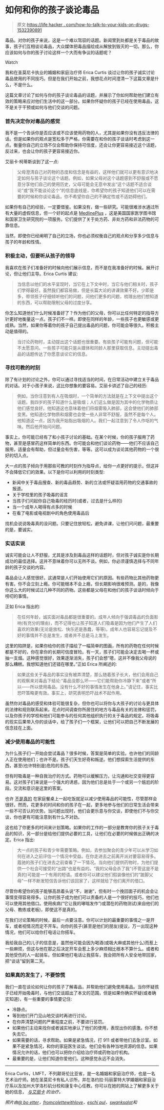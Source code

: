 # 如何和你的孩子谈论毒品

> 原文:[https://life hacker . com/how-to-talk-to-your-kids-on-drugs-1532390891](https://lifehacker.com/how-to-talk-to-your-kids-about-drugs-1532390891)

毒品。对你的孩子来说，这是一个难以驾驭的话题。新闻里到处都是关于毒品的故事，孩子们互相谈论毒品，大众媒体把毒品描绘成从解放到毁灭的一切。那么，你应该如何与你的孩子讨论这样一个大而有争议的话题呢？

Watch

我和在圣莫尼卡执业的婚姻和家庭治疗师 Erica Curtis 谈过让你的孩子诚实讨论毒品使用的不同技巧。但是在我们开始之前，我想花点时间澄清一下这篇文章是什么，不是什么。

这篇文章讨论了如何与你的孩子谈论毒品的话题，并展示了你如何帮助他们建立有效的策略来应对他们生活中的这一部分。如果你怀疑你的孩子已经在使用毒品，这不是关于干预或如何与他们交谈的问题。

### 首先决定你对毒品的感觉

我不是一个告诉你是否应该或不应该使用药物的人，尤其是如果你没有违反法律的话。但是如果你的观点是宽松多于严格，你需要在和你的孩子谈话时考虑到这一点。衡量你自己的立场不仅会帮助你保持可信度，还会让你更容易接近这个话题，反过来，也会让你的孩子更容易接近你。

艾丽卡·柯蒂斯谈到了这一点:

> 父母澄清自己对药物的态度和信念是有益的，这样他们就可以更有意识地决定如何与孩子谈论这个话题。例如，如果父母对这个话题感到不舒服或不愿意分享他们自己的使用历史，父母可能会无意中发出“这个话题不适合谈论”或“我不能谈论这个”的信息底线是，你希望你的孩子知道他们可以在需要的时候和你谈论毒品，你不希望你自己的不确定性或不适妨碍他们。

如果你有自己的经验，一定要借鉴。如果没有，做一些研究。可能很难涉水通过所有大量的虚假信息，但一个好的起点是 [MedlinePlus](http://www.nlm.nih.gov/medlineplus/) ，这是美国国家医学图书馆和国家卫生研究院的一项服务。它们提供了关于处方药、非处方药和非法药物的可靠信息。

当然，即使你已经阐明了自己的立场，你也必须权衡自己的观点和分享多少信息与孩子的年龄和性情。

### 积极主动，但要听从孩子的领导

我喜欢在孩子们准备好的时候向他们展示信息，而不是在我准备好的时候。展开讨论，但让他们主导。Erica Curtis 建议:

> 当信息以他们的水平呈现时，当它在上下文中时，当它与他们相关时，孩子们学得最好。虽然我们都容易做，但是长篇大论的讲课效果不好。少即是多，带领孩子仔细倾听他们的问题，问他们更多的问题，梳理出他们想知道的东西，可以帮助限制父母的过度分享。

你怎么知道他们什么时候准备好了？作为他们的父母，你可以比任何特定的指导方针更好地衡量这一点。孩子们不一样。即使在同样的年龄，一些孩子也更敏感或更成熟。当然，如果你等着你的孩子自己提出毒品的问题，你可能会等很久。积极主动是值得的。

> 当讨论药物时，主动提出这个话题也很重要。有些孩子可能有问题，但可能不太愿意问。一些孩子可能只是从媒体和同龄人那里获取信息。主动提出毒品的话题传达了你愿意谈论它的信息。

### 寻找可教的时刻

除了有计划的讨论之外，你可以通过寻找适当的时间，在日常活动中建立关于毒品的对话。对于小孩子来说，这比你想象的要容易。艾丽卡讲述了自己的经历:

> 例如，当你注意到有人在吸烟时，一个简单的方法就是在上下文中提出这个话题。我四岁的孩子知道什么是吸烟；人们这么做是因为其中的化学物质让他们感觉良好。他知道这也意味着他们将烟雾吸入肺部，这会使他们的肺部变黑。他知道化学物质和烟雾也会使一些人非常不舒服，虽然不是每个人。他知道这一点，因为我开始指出吸烟的人。我们一起注意到了令人作呕的气味。然后他开始问问题。

事实上，你可能已经有了和小孩子讨论的基础。在某个时候，你的孩子服用了药物，甚至是感冒药这样简单的东西。你可能会和他们谈论药物——他们不应该自己服用，适量会有帮助，但过量会有伤害，等等。这可以成为谈论其他药物的一个很好的切入点。

大一点的孩子倾向于用那些可教的时刻作为指导点，给你一点更好的提示，但这并不会降低它们的效果。以下是你可以利用的时刻类型:

*   新闻中关于毒品搜查、新的毒品趋势、新的立法或怀疑滥用药物的交通事故的报道。
*   关于学校里的孩子吸毒的谣言
*   当孩子们问起你自己吸毒的经历时(或者，过去是什么样的)
*   当一个成年人喝得有点多的时候
*   在看了电影或电视剧中的角色使用毒品后

找机会说说吸毒真的没问题。只要记住放轻松，避免讲课，让他们问问题，最重要的是，要诚实。

### 实话实说

诚实可能会让人不舒服，尤其是涉及到毒品这样的话题时，但对孩子诚实是你长期成功的最佳选择。这并不意味着你可以无所不谈。例如，你必须谨慎选择与不同年龄的孩子交谈的内容。

毒品会让人感觉很好。这通常是人们开始使用它们的原因。有些药物比其他药物更有害。你不会立刻上瘾。你可能根本不会上瘾，但长期影响很难预测。是的，我像你这么大的时候试过几种不同的药物。这些都是父母在和他们的孩子谈话时倾向于唠叨的事情。

正如 Erica 指出的:

> 在任何年龄，诚实面对毒品都是很重要的。成年人倾向于强调毒品的负面影响(有充分的理由)，而不记得也让孩子知道人们吸毒是因为他们产生了人们喜欢的效果(无论是放松、快乐还是愚蠢，等等)。成年人也容易忘记提及不好的事情并不总是发生，或者并不总是马上发生。

这里的陷阱是，如果你给你的孩子描绘了一幅简单的图画，所有的药物在任何时候都是不好的，你在拿你的长期可信度冒险。有一天，孩子们可能会决定去喝一杯或抽一支烟。这种感觉很好，效果逐渐消失，孩子们会想“嗯，这并不像我父母说的那么糟糕。我想知道他们还错在哪里。”正如 Erica 所阐述的:

> 如果这些关于毒品的事实没有被弄清楚，那么随着孩子长大，他们会用自己的观察来对毒品下结论:“毒品没那么坏——它们能帮助你冷静下来”或者“所以——所以使用毒品，没有什么不好的事情发生在他身上。”请记住，事实比恐吓策略更有效。事实上，研究表明恐吓战术不起作用。

虽然你对毒品的感受和体验可能很复杂，但你也可以将你与大孩子的讨论与更具体的法律和规则联系起来。花点时间调查你所居住的地方与毒品有关的法律和惩罚，以及你孩子的学校和他们可能参与的任何其他组织执行的关于毒品的规定。将吸毒的现实后果带入你的谈话中，给了孩子们一个框架，让他们可以把自己不断发展的信念挂在上面。

### 减少使用毒品的可能性

为什么孩子们一开始会尝试毒品？很多时候，答案是简单的实验。也许他们的同龄人正在使用他们；也许不是。孩子们天生好奇和叛逆。他们想探索生活提供的东西，甚至(也许特别是)危险的东西。

但有时吸毒是一种自我治疗的方式。药物可以缓解压力，让沟通和社交变得更容易。这对孩子们来说是一个强大的诱惑，因为他们总是处于一个或另一个尴尬的阶段。交流和意识是这里的答案。

也许 [不是真的](http://healthland.time.com/2012/06/07/do-family-dinners-really-reduce-teen-drug-use/) 在家庭餐桌上一起吃饭就足以减少使用毒品的可能性，尽管那样会很好。然而，花更多的时间和你的孩子在一起，更多地参与他们的日常生活会带来一些不可否认的优势。当问题出现时，他们会更乐意与你交谈，即使他们不与你交谈，你也更有可能注意到有什么不对劲。

这也给了你更多的时间来计划策略。如果你的工作的一部分是教育你的孩子关于毒品的知识，另一部分是给他们提供必要的工具，让他们在必要的时候做出正确的决定。Erica 指出:

> 大一点的孩子和青少年需要策略。例如，去参加聚会的青少年可以从学习如何在进入之前评估一个情况中受益。在你走进去之前离开派对要容易得多。蔻驰的孩子们在进去之前查看了一下情况。当向他们提供药物时，为他们提供一个社会可接受的“出路”也是有益的。“我的父母会杀了我”(不管这是不是真的)可能是一个有用的短语。或者你可以建议他们假装像他们的“跛脚父母”一样不断发短信告诉他们该回家了，这样就给了他们离开的借口。

尽管你希望你的孩子能够高昂着头说“不，谢谢”，但有时一个挽回面子的机会会让事情变得容易得多。让你的孩子成为他们可以责备的人是一个很好的技巧，他们也可以使用其他借口。使用疾病(“它让我的哮喘发作”)或潜在的药物测试(来自他们的父母、教练或老板)，即使这不是真的。

在我们讨论策略的时候，最后一点要注意。你可以计划的最重要的事情之一是开车，或者视情况而定不开车。向你的孩子(甚至是他们的朋友)提议，万一出现这种情况，他们可以给你打电话让你搭车。

我给我自己的儿子的信息是，虽然他可能会因为喝酒(或吸大麻或其他什么)而惹上一些麻烦，但这与他在那之后决定开车会惹上多少麻烦相比根本不算什么。或者和其他受伤的人一起骑车。但如果他打电话让我搭车，我会把所有人安全地带回家，把“谈话”留到第二天。

### 如果真的发生了，不要惊慌

我们一直在谈论如何让你的孩子了解毒品，并帮助他们避免使用毒品。当你怀疑孩子已经开始吸毒时，与他们交谈超出了本文的范围，但是如果你确实怀疑(或者确实知道)，有一些重要的事情要记住:

*   冷静点。
*   等到他们开门见山地交谈时再进行讨论。
*   在你弄清楚问题的严重程度之前，不要进行惩罚。
*   如果他们主动来找你或者诚实地承认了他们的使用，表现出你的感激。你不想失去它。
*   如果需要的话，寻求帮助。如果是紧急情况，打 911 或者带他们去急诊室。如果不是紧急情况，和你的家庭医生谈谈。他们会有各种当地资源的信息。如果情况允许的话，他们也可以把你介绍给治疗师或药物治疗机构。
*   最重要的是，让他们知道你爱他们。这种感觉永远不会消失。

* * *

Erica Curtis，LMFT，不列颠哥伦比亚省，是一名婚姻和家庭治疗师，也是一名艺术治疗师。她在圣莫尼卡有私人诊所，并在洛约拉·玛丽蒙特大学婚姻和家庭治疗系以及加州大学洛杉矶分校和康复中心任教。你可以在她的网站上了解更多关于她的信息， [*与艾丽卡*](http://therapywitherica.com/about/) *的治疗。*

*照片由*[*@ bo etter*](https://secure.flickr.com/photos/jakecaptive/3205277810/sizes/z/in/photostream/)*，*[*fromcolettewithlove*](https://secure.flickr.com/photos/fromcolettewithlove/467705377/sizes/z/in/photostream/)*，*[*eschi pul*](https://secure.flickr.com/photos/eschipul/2437593805/sizes/z/in/photostream/)*，*[*swanksalot*](https://secure.flickr.com/photos/swanksalot/2236175624/sizes/z/in/photostream/)*和*